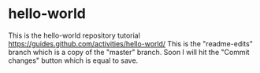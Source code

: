 # hello-world
This is the hello-world repository tutorial https://guides.github.com/activities/hello-world/
This is the "readme-edits" branch which is a copy of the "master" branch.
Soon I will hit the "Commit changes" button which is equal to save.
